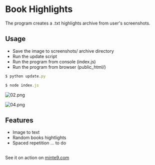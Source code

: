 # Book Highlights

The program creates a .txt highlights archive from user's screenshots.

## Usage
- Save the image to screenshots/ archive directory
- Run the update script
- Run the program from console (index.js)
- Run the program from browser (public_html/)

~~~js
$ python update.py
~~~

~~~js
$ node index.js
~~~

![02.png](https://www.minte9.com/lib/images/github/book-highlights/highlight_02.png)

![04.png](https://www.minte9.com/lib/images/github/book-highlights/bh-04.png)

## Features
- Image to text
- Random books hightlights
- Spaced repetition ... to do
##


See it on action on [minte9.com](https://www.minte9.com)
